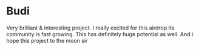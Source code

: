 # Budi
Very brilliant &amp; interesting project. I really excited for this  airdrop Its community is fast growing. This has definitely huge potential as well. And i hope this project to the moon sir
